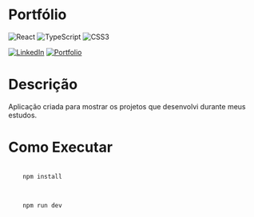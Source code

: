 # Portfólio 

![React](https://img.shields.io/badge/React-20232A?style=for-the-badge&logo=react&logoColor=61DAFB)
![TypeScript](https://img.shields.io/badge/TypeScript-007ACC?style=for-the-badge&logo=typescript&logoColor=white)
![CSS3](https://img.shields.io/badge/CSS3-1572B6?style=for-the-badge&logo=css3&logoColor=white)

[![LinkedIn](https://img.shields.io/badge/LinkedIn-0077B5?style=for-the-badge&logo=linkedin&logoColor=white)](https://www.linkedin.com/in/ernesto-amorim/)
[![Portfolio](https://img.shields.io/badge/Portfolio-FF5722?style=for-the-badge&logo=todoist&logoColor=white)](https://ernestoamorim.vercel.app)

# Descrição

Aplicação criada para mostrar os projetos que desenvolvi durante meus estudos.


# Como Executar

<pre>
  <code>
    npm install
  </code>
</pre>

<pre>
  <code>
    npm run dev
  </code>
</pre>
